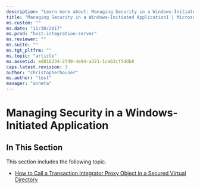 ```yaml
---
description: "Learn more about: Managing Security in a Windows-Initiated Application"
title: "Managing Security in a Windows-Initiated Application1 | Microsoft Docs"
ms.custom: ""
ms.date: "11/30/2017"
ms.prod: "host-integration-server"
ms.reviewer: ""
ms.suite: ""
ms.tgt_pltfrm: ""
ms.topic: "article"
ms.assetid: ed816234-2f49-4e94-a321-1ce63cf5ddb8
caps.latest.revision: 3
author: "christopherhouser"
ms.author: "test"
manager: "anneta"
---
```

# Managing Security in a Windows-Initiated Application
## In This Section  
 This section includes the following topic.  
  
-   [How to Call a Transaction Integrator Proxy Object in a Secured Virtual Directory](../core/04d0d20d-ad2e-4218-a57c-be7434492817.md)
